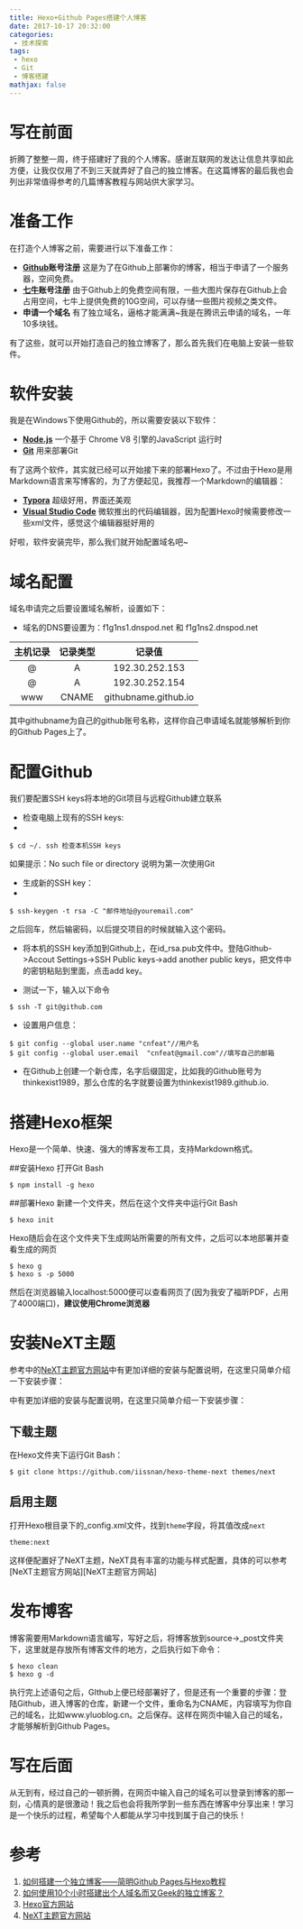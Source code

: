 ```yaml
---
title: Hexo+Github Pages搭建个人博客
date: 2017-10-17 20:32:00
categories:
 - 技术探索
tags: 
 - hexo
 - Git
 - 博客搭建
mathjax: false
---
```


# 写在前面

折腾了整整一周，终于搭建好了我的个人博客。感谢互联网的发达让信息共享如此方便，让我仅仅用了不到三天就弄好了自己的独立博客。在这篇博客的最后我也会列出非常值得参考的几篇博客教程与网站供大家学习。

# 准备工作

在打造个人博客之前，需要进行以下准备工作：

* **[Github](www.github.com)账号注册**  这是为了在Github上部署你的博客，相当于申请了一个服务器，空间免费。
* **[七牛](https://www.qiniu.com/)账号注册** 由于Github上的免费空间有限，一些大图片保存在Github上会占用空间，七牛上提供免费的10G空间，可以存储一些图片视频之类文件。
* **申请一个域名**  有了独立域名，逼格才能满满~我是在腾讯云申请的域名，一年10多块钱。

有了这些，就可以开始打造自己的独立博客了，那么首先我们在电脑上安装一些软件。

# 软件安装

我是在Windows下使用Github的，所以需要安装以下软件：

* **[Node.js](https://nodejs.org/en/)** 一个基于 Chrome V8 引擎的JavaScript 运行时
* **[Git](https://git-scm.com/)** 用来部署Git

有了这两个软件，其实就已经可以开始接下来的部署Hexo了。不过由于Hexo是用Markdown语言来写博客的，为了方便起见，我推荐一个Markdown的编辑器：
* **[Typora](https://www.typora.io/)** 超级好用，界面还美观
* **[Visual Studio Code](https://code.visualstudio.com/)** 微软推出的代码编辑器，因为配置Hexo时候需要修改一些xml文件，感觉这个编辑器挺好用的

好啦，软件安装完毕，那么我们就开始配置域名吧~

# 域名配置

域名申请完之后要设置域名解析，设置如下：
* 域名的DNS要设置为：f1g1ns1.dnspod.net 和 f1g1ns2.dnspod.net

| 主机记录 | 记录类型  |         记录值          |
| :--: | :---: | :------------------: |
|  @   |   A   |    192.30.252.153    |
|  @   |   A   |    192.30.252.154    |
| www  | CNAME | githubname.github.io |

其中githubname为自己的github账号名称，这样你自己申请域名就能够解析到你的Github Pages上了。

# 配置Github

我们要配置SSH keys将本地的Git项目与远程Github建立联系
* 检查电脑上现有的SSH keys:
* 
```
$ cd ~/. ssh 检查本机SSH keys
```

如果提示：No such file or directory 说明为第一次使用Git

* 生成新的SSH key：
* 
```
$ ssh-keygen -t rsa -C "邮件地址@youremail.com"
```

之后回车，然后输密码，以后提交项目的时候就输入这个密码。

* 将本机的SSH key添加到Github上，在id_rsa.pub文件中。登陆Github->Accout Settings->SSH Public keys->add another public keys，把文件中的密钥粘贴到里面，点击add key。

* 测试一下，输入以下命令
```
$ ssh -T git@github.com
```

* 设置用户信息：

```
$ git config --global user.name "cnfeat"//用户名
$ git config --global user.email  "cnfeat@gmail.com"//填写自己的邮箱
```

* 在Github上创建一个新仓库，名字后缀固定，比如我的Github账号为thinkexist1989，那么仓库的名字就要设置为thinkexist1989.github.io.

# 搭建Hexo框架

Hexo是一个简单、快速、强大的博客发布工具，支持Markdown格式。

##安装Hexo
打开Git Bash

```
$ npm install -g hexo
```

##部署Hexo
新建一个文件夹，然后在这个文件夹中运行Git Bash

```
$ hexo init
```

Hexo随后会在这个文件夹下生成网站所需要的所有文件，之后可以本地部署并查看生成的网页

```
$ hexo g
$ hexo s -p 5000
```

然后在浏览器输入localhost:5000便可以查看网页了(因为我安了福昕PDF，占用了4000端口)，**建议使用Chrome浏览器**

# 安装NeXT主题

参考中的[NeXT主题官方网站](https://hexo.io/)中有更加详细的安装与配置说明，在这里只简单介绍一下安装步骤：

中有更加详细的安装与配置说明，在这里只简单介绍一下安装步骤：

## 下载主题

在Hexo文件夹下运行Git Bash：

```
$ git clone https://github.com/iissnan/hexo-theme-next themes/next
```

## 启用主题

打开Hexo根目录下的\_config.xml文件，找到`theme`字段，将其值改成`next`

```
theme:next
```

这样便配置好了NeXT主题，NeXT具有丰富的功能与样式配置，具体的可以参考[NeXT主题官方网站][NeXT主题官方网站]

# 发布博客

博客需要用Markdown语言编写，写好之后，将博客放到source->\_post文件夹下，这里就是存放所有博客文件的地方，之后执行如下命令：

```
$ hexo clean
$ hexo g -d
```

执行完上述语句之后，GIthub上便已经部署好了，但是还有一个重要的步骤：登陆Github，进入博客的仓库，新建一个文件，重命名为CNAME，内容填写为你自己的域名，比如www.yluoblog.cn。之后保存。这样在网页中输入自己的域名，才能够解析到Github Pages。


# 写在后面

从无到有，经过自己的一顿折腾，在网页中输入自己的域名可以登录到博客的那一刻，心情真的是很激动！我之后也会将我所学到一些东西在博客中分享出来！学习是一个快乐的过程，希望每个人都能从学习中找到属于自己的快乐！

# 参考

1. [如何搭建一个独立博客——简明Github Pages与Hexo教程](http://blog.csdn.net/poem_of_sunshine/article/details/29369785/)
2. [如何使用10个小时搭建出个人域名而又Geek的独立博客？](http://www.chinaz.com/web/2016/0105/491998.shtml)
3. [Hexo官方网站](https://hexo.io/)
4. [NeXT主题官方网站](http://theme-next.iissnan.com/getting-started.html)